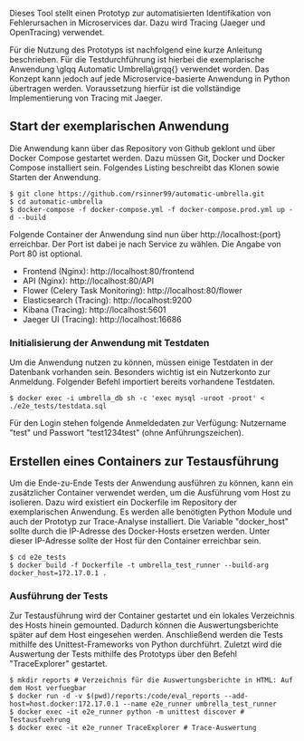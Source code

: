 Dieses Tool stellt einen Prototyp zur automatisierten Identifikation von Fehlerursachen in Microservices dar. Dazu wird Tracing (Jaeger und OpenTracing) verwendet.

Für die Nutzung des Prototyps ist nachfolgend eine kurze Anleitung beschrieben. Für die Testdurchführung ist hierbei die exemplarische Anwendung \glqq Automatic Umbrella\grqq{} verwendet worden. Das Konzept kann jedoch auf jede Microservice-basierte Anwendung in Python übertragen werden. Voraussetzung hierfür ist die vollständige Implementierung von Tracing mit Jaeger.

## Start der exemplarischen Anwendung 

Die Anwendung kann über das Repository von Github geklont und über Docker Compose gestartet werden. Dazu müssen Git, Docker und Docker Compose installiert sein. Folgendes Listing beschreibt das Klonen sowie Starten der Anwendung.

```
$ git clone https://github.com/rsinner99/automatic-umbrella.git
$ cd automatic-umbrella
$ docker-compose -f docker-compose.yml -f docker-compose.prod.yml up -d --build
```

Folgende Container der Anwendung sind nun über http://localhost:{port} erreichbar. Der Port ist dabei je nach Service zu wählen. Die Angabe von Port 80 ist optional.

* Frontend (Nginx): http://localhost:80/frontend
* API (Nginx): http://localhost:80/API
* Flower (Celery Task Monitoring): http://localhost:80/flower
* Elasticsearch (Tracing): http://localhost:9200
* Kibana (Tracing): http://localhost:5601
* Jaeger UI (Tracing): http://localhost:16686


### Initialisierung der Anwendung mit Testdaten

Um die Anwendung nutzen zu können, müssen einige Testdaten in der Datenbank vorhanden sein. Besonders wichtig ist ein Nutzerkonto zur Anmeldung. Folgender Befehl importiert bereits vorhandene Testdaten. 

```
$ docker exec -i umbrella_db sh -c 'exec mysql -uroot -proot' < ./e2e_tests/testdata.sql
```

Für den Login stehen folgende Anmeldedaten zur Verfügung: Nutzername "test" und Passwort "test1234test" (ohne Anführungszeichen).


## Erstellen eines Containers zur Testausführung

Um die Ende-zu-Ende Tests der Anwendung ausführen zu können, kann ein zusätzlicher Container verwendet werden, um die Ausführung vom Host zu isolieren. Dazu wird existiert ein Dockerfile im Repository der exemplarischen Anwendung. Es werden alle benötigten Python Module und auch der Prototyp zur Trace-Analyse installiert. Die Variable "docker\_host" sollte durch die IP-Adresse des Docker-Hosts ersetzen werden. Unter dieser IP-Adresse sollte der Host für den Container erreichbar sein.

```
$ cd e2e_tests
$ docker build -f Dockerfile -t umbrella_test_runner --build-arg docker_host=172.17.0.1 .
```

### Ausführung der Tests

Zur Testausführung wird der Container gestartet und ein lokales Verzeichnis des Hosts hinein gemounted. Dadurch können die Auswertungsberichte später auf dem Host eingesehen werden. Anschließend werden die Tests mithilfe des Unittest-Frameworks von Python durchführt. Zuletzt wird die Auswertung der Tests mithilfe des Prototyps über den Befehl "TraceExplorer" gestartet.

```
$ mkdir reports # Verzeichnis für die Auswertungsberichte in HTML: Auf dem Host verfuegbar
$ docker run -d -v $(pwd)/reports:/code/eval_reports --add-host=host.docker:172.17.0.1 --name e2e_runner umbrella_test_runner
$ docker exec -it e2e_runner python -m unittest discover # Testausfuehrung
$ docker exec -it e2e_runner TraceExplorer # Trace-Auswertung
```
